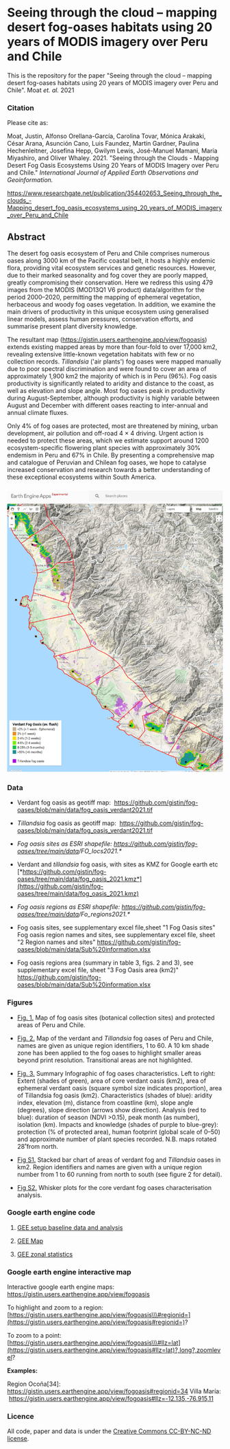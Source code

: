# Seeing through the cloud – mapping desert fog-oases habitats using 20 years of MODIS imagery over Peru and Chile

This is the repository for the paper "Seeing through the cloud – mapping desert fog-oases habitats using 20 years of MODIS imagery over Peru and Chile". Moat *et. al.* 2021

### Citation

Please cite as:

Moat, Justin, Alfonso Orellana-García, Carolina Tovar, Mónica Arakaki, César Arana, Asunción Cano, Luis Faundez, Martin Gardner, Paulina Hechenleitner, Josefina Hepp, Gwilym Lewis, José-Manuel Mamani, María Miyashiro, and Oliver Whaley. 2021. "Seeing through the Clouds - Mapping Desert Fog Oasis Ecosystems Using 20 Years of MODIS Imagery over Peru and Chile." *International Journal of Applied Earth Observations and Geoinformation.*

<https://www.researchgate.net/publication/354402653_Seeing_through_the_clouds_-Mapping_desert_fog_oasis_ecosystems_using_20_years_of_MODIS_imagery_over_Peru_and_Chile>

## Abstract

The desert fog oasis ecosystem of Peru and Chile comprises numerous oases along 3000 km of the Pacific coastal belt, it hosts a highly endemic flora, providing vital ecosystem services and genetic resources. However, due to their marked seasonality and fog cover they are poorly mapped, greatly compromising their conservation. Here we redress this using 479 images from the MODIS (MOD13Q1 V6 product) data/algorithm for the period 2000–2020, permitting the mapping of ephemeral vegetation, herbaceous and woody fog oases vegetation. In addition, we examine the main drivers of productivity in this unique ecosystem using generalised linear models, assess human pressures, conservation efforts, and summarise present plant diversity knowledge.

The resultant map (<https://gistin.users.earthengine.app/view/fogoasis>) extends existing mapped areas by more than four-fold to over 17,000 km2, revealing extensive little-known vegetation habitats with few or no collection records. *Tillandsia* ('air plants') fog oases were mapped manually due to poor spectral discrimination and were found to cover an area of approximately 1,900 km2 the majority of which is in Peru (96%). Fog oasis productivity is significantly related to aridity and distance to the coast, as well as elevation and slope angle. Most fog oases peak in productivity during August-September, although productivity is highly variable between August and December with different oases reacting to inter-annual and annual climate fluxes.

Only 4% of fog oases are protected, most are threatened by mining, urban development, air pollution and off-road 4 × 4 driving. Urgent action is needed to protect these areas, which we estimate support around 1200 ecosystem-specific flowering plant species with approximately 30% endemism in Peru and 67% in Chile. By presenting a comprehensive map and catalogue of Peruvian and Chilean fog oases, we hope to catalyse increased conservation and research towards a better understanding of these exceptional ecosystems within South America.

### [![](gee_example.jpg "Example map")](https://gistin.users.earthengine.app/view/fogoasis)

### Data

-   Verdant fog oasis as geotiff map:  <https://github.com/gistin/fog-oases/blob/main/data/fog_oasis_verdant2021.tif>

-   *Tillandsia* fog oasis as geotiff map:  <https://github.com/gistin/fog-oases/blob/main/data/fog_oasis_verdant2021.tif>

-   *Fog oasis sites as ESRI shapefile: <https://github.com/gistin/fog-oases/tree/main/data>/FO_locs2021.\**

-   Verdant and *tillandsia* fog oasis, with sites as KMZ for Google earth etc [*https://github.com/gistin/fog-oases/tree/main/data/fog_oasis_2021.kmz*](https://github.com/gistin/fog-oases/tree/main/data/fog_oasis_2021.kmz)

-   *Fog oasis regions as ESRI shapefile: <https://github.com/gistin/fog-oases/tree/main/data>/Fo_regions2021.\**

-   Fog oasis sites, see supplementary excel file,sheet "1 Fog Oasis sites" Fog oasis region names and sites, see supplementary excel file, sheet "2 Region names and sites" <https://github.com/gistin/fog-oases/blob/main/data/Sub%20information.xlsx>

-   Fog oasis regions area (summary in table 3, figs. 2 and 3), see supplementary excel file, sheet "3 Fog Oasis area (km2)" <https://github.com/gistin/fog-oases/blob/main/data/Sub%20information.xlsx>

### Figures

-   [Fig. 1.](https://github.com/gistin/fog-oases/blob/main/figures/Figure%201%20localities.jpg) Map of fog oasis sites (botanical collection sites) and protected areas of Peru and Chile.

-   [Fig. 2.](https://github.com/gistin/fog-oases/blob/main/figures/Figure%202%20Fog%20Oasis.jpg) Map of the verdant and *Tillandsia* fog oases of Peru and Chile, names are given as unique region identifiers, 1 to 60. A 10 km shade zone has been applied to the fog oases to highlight smaller areas beyond print resolution. Transitional areas are not highlighted.

-   [Fig. 3.](https://github.com/gistin/fog-oases/blob/main/figures/Figure%203%20Fog%20Oasis%20charactisation.jpg) Summary Infographic of fog oases characteristics. Left to right: Extent (shades of green), area of core verdant oasis (km2), area of ephemeral verdant oasis (square symbol size indicates proportion), area of Tillandsia fog oasis (km2). Characteristics (shades of blue): aridity index, elevation (m), distance from coastline (km), slope angle (degrees), slope direction (arrows show direction). Analysis (red to blue): duration of season (NDVI \>0.15), peak month (as number), isolation (km). Impacts and knowledge (shades of purple to blue-grey): protection (% of protected area), human footprint (global scale of 0–50) and approximate number of plant species recorded. N.B. maps rotated 28˚from north.

-   [Fig S1.](https://github.com/gistin/fog-oases/blob/main/figures/Figure%20S1%20Fog%20Oasis%20area.jpg) Stacked bar chart of areas of verdant fog and *Tillandsia* oases in km2. Region identifiers and names are given with a unique region number from 1 to 60 running from north to south (see figure 2 for detail).

-   [Fig S2.](https://github.com/gistin/fog-oases/blob/main/figures/Figure%20S2.jpg) Whisker plots for the core verdant fog oases characterisation analysis.

### Google earth engine code

1.  [GEE setup baseline data and analysis](https://github.com/gistin/fog-oases/blob/main/1%20GEE%20setup%20and%20get%20base%20data.js)

2.  [GEE Map](https://github.com/gistin/fog-oases/blob/main/2%20GEE%20map%20the%20data%20(for%20app).js)

3.  [GEE zonal statistics](https://github.com/gistin/fog-oases/blob/main/3%20GEE%20zonal%20statisitc%20to%20export.js)

### Google earth engine interactive map

Interactive google earth engine maps: <https://gistin.users.earthengine.app/view/fogoasis>

To highlight and zoom to a region: [https://gistin.users.earthengine.app/view/fogoasis\\\#regionid=](https://gistin.users.earthengine.app/view/fogoasis#regionid=)?

To zoom to a point: [https://gistin.users.earthengine.app/view/fogoasis\\\#llz=lat](https://gistin.users.earthengine.app/view/fogoasis#llz=lat)?,long?,zoomlevel?

**Examples:**

Region Ocoña[34]: <https://gistin.users.earthengine.app/view/fogoasis#regionid=34> Villa María:  <https://gistin.users.earthengine.app/view/fogoasis#llz=-12.135,-76.915,11>

### Licence

All code, paper and data is under the [Creative Commons CC-BY-NC-ND license](https://creativecommons.org/licenses/by-nc-nd/2.0/).
